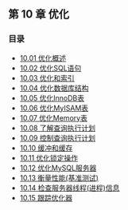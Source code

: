 ## 第 10 章 优化

### 目录

- [10.01 优化概述](10.01_优化概述.md)
- [10.02 优化SQL语句](10.02_优化SQL语句.md)
- [10.03 优化和索引](10.03_优化和索引.md)
- [10.04 优化数据库结构](10.04_优化数据库结构.md)
- [10.05 优化InnoDB表](10.05_优化InnoDB表.md)
- [10.06 优化MyISAM表](10.06_优化MyISAM表.md)
- [10.07 优化Memory表](10.07_优化Memory表.md)
- [10.08 了解查询执行计划](10.08_了解查询执行计划.md)
- [10.09 控制查询执行计划](10.09_控制查询执行计划.md)
- [10.10 缓冲和缓存](10.10_缓冲和缓存.md)
- [10.11 优化锁定操作](10.11_优化锁定操作.md)
- [10.12 优化MySQL服务器](10.12_优化MySQL服务器.md)
- [10.13 衡量性能(基准测试)](10.13_衡量性能(基准测试).md)
- [10.14 检查服务器线程(进程)信息](10.14_检查服务器线程(进程)信息.md)
- [10.15 跟踪优化器](10.15_跟踪优化器.md)